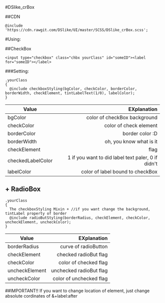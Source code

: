 #DSlike_crBox

##CDN
```
@include 'https://cdn.rawgit.com/DSlike/UI/master/SCSS/DSlike_crBox.scss';
```

#Using:

##CheckBox
```
<input type="checkbox" class="chbx yourClass" id="someID"><label for="someID"></label>
```

###Setting:

```
.yourClass
{
  @include checkboxStyling(bgColor, checkColor, borderColor, borderWidth, checkElement, tintLabelText(1/0), labelColor);
}
```
| Value | EXplanation |
| --- | ---: |
| bgColor 	         |color of checkBox background|
| checkColor 	       |color of check element|
| borderColor        |border color :D|
| borderWidth        |oh, you know what is it|
| checkElement       |flag|
| checkedLabelColor  |1 if you want to did label text paler, 0 if didn't|
| labelColor         |color of label bound to checkBox|

## + RadioBox
```
.yourClass
{
  The checkboxStyling Mixin + //if you want change the background, tintLabel property of border
  @include radioButStyling(borderRadius, checkElement, checkColor, uncheckElement, uncheckColor);
}
```
| Value | EXplanation |
| --- | ---: |
|borderRadius   |curve of radioButton|
|checkElement   |checked radioBut flag|
|checkColor     |color of checked flag|
|uncheckElement |unchecked radioBut flag|
|uncheckColor   |color of unchecked flag|

##IMPORTANT!!
If you want to change location of element, just change absolute cordinates of &+label:after
